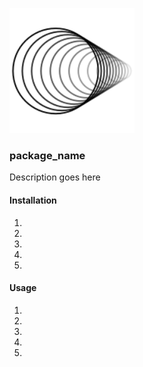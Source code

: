 <p align="left">
  <img src="logo.svg" alt="Your Project Logo" width="200">
</p>

### package_name

Description goes here

#### Installation

1.
2.
3.
4.
5.

#### Usage

1.
2.
3.
4.
5.

